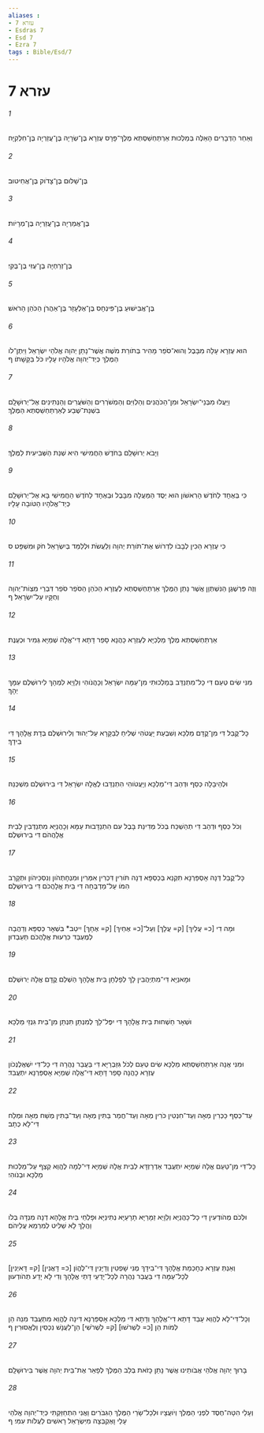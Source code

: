 ```yaml
---
aliases : 
- עזרא 7
- Esdras 7
- Esd 7
- Ezra 7
tags : Bible/Esd/7
---
```


# עזרא 7

###### 1
וְאַחַר הַדְּבָרִים הָאֵלֶּה בְּמַלְכוּת אַרְתַּחְשַׁסְתְּא מֶלֶךְ־פָּרָס עֶזְרָא בֶּן־שְׂרָיָה בֶּן־עֲזַרְיָה בֶּן־חִלְקִיָּה׃
###### 2
בֶּן־שַׁלּוּם בֶּן־צָדֹוק בֶּן־אֲחִיטוּב׃
###### 3
בֶּן־אֲמַרְיָה בֶן־עֲזַרְיָה בֶּן־מְרָיֹות׃
###### 4
בֶּן־זְרַחְיָה בֶן־עֻזִּי בֶּן־בֻּקִּי׃
###### 5
בֶּן־אֲבִישׁוּעַ בֶּן־פִּינְחָס בֶּן־אֶלְעָזָר בֶּן־אַהֲרֹן הַכֹּהֵן הָרֹאשׁ׃
###### 6
הוּא עֶזְרָא עָלָה מִבָּבֶל וְהוּא־סֹפֵר מָהִיר בְּתֹורַת מֹשֶׁה אֲשֶׁר־נָתַן יְהוָה אֱלֹהֵי יִשְׂרָאֵל וַיִּתֶּן־לֹו הַמֶּלֶךְ כְּיַד־יְהוָה אֱלֹהָיו עָלָיו כֹּל בַּקָּשָׁתֹו׃ ף
###### 7
וַיַּעֲלוּ מִבְּנֵי־יִשְׂרָאֵל וּמִן־הַכֹּהֲנִים וְהַלְוִיִּם וְהַמְשֹׁרְרִים וְהַשֹּׁעֲרִים וְהַנְּתִינִים אֶל־יְרוּשָׁלִָם בִּשְׁנַת־שֶׁבַע לְאַרְתַּחְשַׁסְתְּא הַמֶּלֶךְ׃
###### 8
וַיָּבֹא יְרוּשָׁלִַם בַּחֹדֶשׁ הַחֲמִישִׁי הִיא שְׁנַת הַשְּׁבִיעִית לַמֶּלֶךְ׃
###### 9
כִּי בְּאֶחָד לַחֹדֶשׁ הָרִאשֹׁון הוּא יְסֻד הַמַּעֲלָה מִבָּבֶל וּבְאֶחָד לַחֹדֶשׁ הַחֲמִישִׁי בָּא אֶל־יְרוּשָׁלִַם כְּיַד־אֱלֹהָיו הַטֹּובָה עָלָיו׃
###### 10
כִּי עֶזְרָא הֵכִין לְבָבֹו לִדְרֹושׁ אֶת־תֹּורַת יְהוָה וְלַעֲשֹׂת וּלְלַמֵּד בְּיִשְׂרָאֵל חֹק וּמִשְׁפָּט׃ ס
###### 11
וְזֶה פַּרְשֶׁגֶן הַנִּשְׁתְּוָן אֲשֶׁר נָתַן הַמֶּלֶךְ אַרְתַּחְשַׁסְתְּא לְעֶזְרָא הַכֹּהֵן הַסֹּפֵר סֹפֵר דִּבְרֵי מִצְוֹת־יְהוָה וְחֻקָּיו עַל־יִשְׂרָאֵל׃ ף
###### 12
אַרְתַּחְשַׁסְתְּא מֶלֶךְ מַלְכַיָּא לְעֶזְרָא כָהֲנָא סָפַר דָּתָא דִּי־אֱלָהּ שְׁמַיָּא גְּמִיר וּכְעֶנֶת׃
###### 13
מִנִּי שִׂים טְעֵם דִּי כָל־מִתְנַדַּב בְּמַלְכוּתִי מִן־עַמָּה יִשְׂרָאֵל וְכָהֲנֹוהִי וְלֵוָיֵא לִמְהָךְ לִירוּשְׁלֶם עִמָּךְ יְהָךְ׃
###### 14
כָּל־קֳבֵל דִּי מִן־קֳדָם מַלְכָּא וְשִׁבְעַת יָעֲטֹהִי שְׁלִיחַ לְבַקָּרָא עַל־יְהוּד וְלִירוּשְׁלֶם בְּדָת אֱלָהָךְ דִּי בִידָךְ׃
###### 15
וּלְהֵיבָלָה כְּסַף וּדְהַב דִּי־מַלְכָּא וְיָעֲטֹוהִי הִתְנַדַּבוּ לֶאֱלָהּ יִשְׂרָאֵל דִּי בִירוּשְׁלֶם מִשְׁכְּנֵהּ׃
###### 16
וְכֹל כְּסַף וּדְהַב דִּי תְהַשְׁכַּח בְּכֹל מְדִינַת בָּבֶל עִם הִתְנַדָּבוּת עַמָּא וְכָהֲנַיָּא מִתְנַדְּבִין לְבֵית אֱלָהֲהֹם דִּי בִירוּשְׁלֶם׃
###### 17
כָּל־קֳבֵל דְּנָה אָסְפַּרְנָא תִקְנֵא בְּכַסְפָּא דְנָה תֹּורִין דִּכְרִין אִמְּרִין וּמִנְחָתְהֹון וְנִסְכֵּיהֹון וּתְקָרֵב הִמֹּו עַל־מַדְבְּחָה דִּי בֵּית אֱלָהֲכֹם דִּי בִירוּשְׁלֶם׃
###### 18
וּמָה דִי [כ= עֲלַיִךְ] [ק= עֲלָךְ] וְעַל־[כ= אֶחַיִךְ] [ק= אֶחָךְ] יִיטַב* בִּשְׁאָר כַּסְפָּא וְדַהֲבָה לְמֶעְבַּד כִּרְעוּת אֱלָהֲכֹם תַּעַבְדוּן׃
###### 19
וּמָאנַיָּא דִּי־מִתְיַהֲבִין לָךְ לְפָלְחָן בֵּית אֱלָהָךְ הַשְׁלֵם קֳדָם אֱלָהּ יְרוּשְׁלֶם׃
###### 20
וּשְׁאָר חַשְׁחוּת בֵּית אֱלָהָךְ דִּי יִפֶּל־לָךְ לְמִנְתַּן תִּנְתֵּן מִן־בֵּית גִּנְזֵי מַלְכָּא׃
###### 21
וּמִנִּי אֲנָה אַרְתַּחְשַׁסְתְּא מַלְכָּא שִׂים טְעֵם לְכֹל גִּזַּבְרַיָּא דִּי בַּעֲבַר נַהֲרָה דִּי כָל־דִּי יִשְׁאֲלֶנְכֹון עֶזְרָא כָהֲנָה סָפַר דָּתָא דִּי־אֱלָהּ שְׁמַיָּא אָסְפַּרְנָא יִתְעֲבִד׃
###### 22
עַד־כְּסַף כַּכְּרִין מְאָה וְעַד־חִנְטִין כֹּרִין מְאָה וְעַד־חֲמַר בַּתִּין מְאָה וְעַד־בַּתִּין מְשַׁח מְאָה וּמְלַח דִּי־לָא כְתָב׃
###### 23
כָּל־דִּי מִן־טַעַם אֱלָהּ שְׁמַיָּא יִתְעֲבֵד אַדְרַזְדָּא לְבֵית אֱלָהּ שְׁמַיָּא דִּי־לְמָה לֶהֱוֵא קְצַף עַל־מַלְכוּת מַלְכָּא וּבְנֹוהִי׃
###### 24
וּלְכֹם מְהֹודְעִין דִּי כָל־כָּהֲנַיָּא וְלֵוָיֵא זַמָּרַיָּא תָרָעַיָּא נְתִינַיָּא וּפָלְחֵי בֵּית אֱלָהָא דְנָה מִנְדָּה בְלֹו וַהֲלָךְ לָא שַׁלִּיט לְמִרְמֵא עֲלֵיהֹם׃
###### 25
וְאַנְתְּ עֶזְרָא כְּחָכְמַת אֱלָהָךְ דִּי־בִידָךְ מֶנִּי שָׁפְטִין וְדַיָּנִין דִּי־לֶהֱוֹן [כ= דָּאֲנִין] [ק= דָּאיְנִין] לְכָל־עַמָּה דִּי בַּעֲבַר נַהֲרָה לְכָל־יָדְעֵי דָּתֵי אֱלָהָךְ וְדִי לָא יָדַע תְּהֹודְעוּן׃
###### 26
וְכָל־דִּי־לָא לֶהֱוֵא עָבֵד דָּתָא דִי־אֱלָהָךְ וְדָתָא דִּי מַלְכָּא אָסְפַּרְנָא דִּינָה לֶהֱוֵא מִתְעֲבֵד מִנֵּהּ הֵן לְמֹות הֵן [כ= לִשְׁרֹשׁוּ] [ק= לִשְׁרֹשִׁי] הֵן־לַעֲנָשׁ נִכְסִין וְלֶאֱסוּרִין׃ ף
###### 27
בָּרוּךְ יְהוָה אֱלֹהֵי אֲבֹותֵינוּ אֲשֶׁר נָתַן כָּזֹאת בְּלֵב הַמֶּלֶךְ לְפָאֵר אֶת־בֵּית יְהוָה אֲשֶׁר בִּירוּשָׁלִָם׃
###### 28
וְעָלַי הִטָּה־חֶסֶד לִפְנֵי הַמֶּלֶךְ וְיֹועֲצָיו וּלְכָל־שָׂרֵי הַמֶּלֶךְ הַגִּבֹּרִים וַאֲנִי הִתְחַזַּקְתִּי כְּיַד־יְהוָה אֱלֹהַי עָלַי וָאֶקְבְּצָה מִיִּשְׂרָאֵל רָאשִׁים לַעֲלֹות עִמִּי׃ ף
